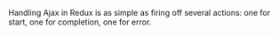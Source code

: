 Handling Ajax in Redux is as simple as firing off several actions:
one for start, one for completion, one for error.
